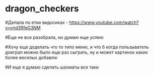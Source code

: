 # dragon_checkers

#Делала по етих видосиках - https://www.youtube.com/watch?v=vnd3RfeG3NM

#Еще не все разобрала, но думаю еще успею

#Хочу еще доделать что то типо меню, и что б когда пользыватель доиграл можно было еще раз сыграть, ну и может картинок каких более веселых добавлю

#И еще я думаю сделать шахматы все таки
